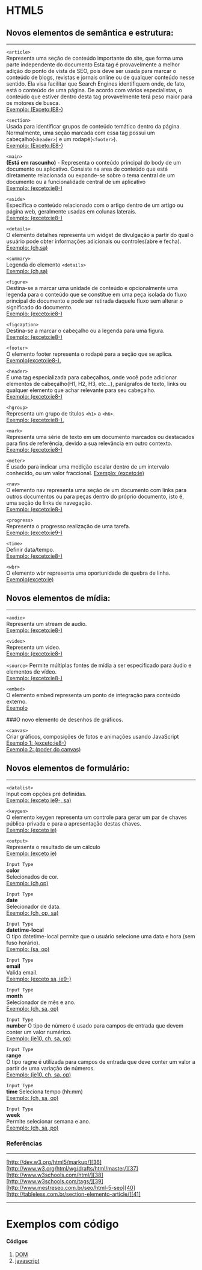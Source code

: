 # HTML5
## Novos elementos de semântica e estrutura:
***
  
`<article>`   
Representa uma seção de conteúdo importante do site, que forma uma parte independente do documento Esta tag é provavelmente a melhor adição do ponto de vista de SEO, pois deve ser usada para marcar o conteúdo de blogs, revistas e jornais online ou de qualquer conteúdo nesse sentido. Ela visa facilitar que Search Engines identifiquem onde, de fato, está o conteúdo de uma página. De acordo com vários especialistas, o conteúdo que estiver dentro desta tag provavelmente terá peso maior para os motores de busca.  
[Exemplo: (Exceto:IE8-)][1]  
  
`<section>`   
Usada para identificar grupos de conteúdo temático dentro da página. Normalmente, uma seção marcada com essa tag possui um cabeçalho(`<header>`) e um rodapé(`<footer>`).  
[Exemplo: (Exceto:IE8-)][2]

`<main>`  
**(Está em rascunho)** - Representa o conteúdo principal do body de um documento ou aplicativo. Consiste na area de conteúdo que está diretamente relacionada ou expande-se sobre o tema central de um documento ou a funcionalidade central de um aplicativo  
[Exemplo: (exceto:ie8-)][3]

`<aside>`   
Especifica o conteúdo relacionado com o artigo dentro de um artigo ou página web, geralmente usadas em colunas laterais.   
[Exemplo: (exceto:ie8-)][4]  
  
`<details>`   
O elemento detalhes representa um widget de divulgação a partir do qual o usuário pode obter informações adicionais ou controles(abre e fecha).   
[Exemplo: (ch,sa)][5]

`<summary>`   
Legenda do elemento `<details>`  
[Exemplo: (ch,sa)][6]

`<figure>`   
Destina-se a marcar uma unidade de conteúdo e opcionalmente uma legenda para o conteúdo que se constitue em uma peça isolada do fluxo principal do documento e pode ser retirada daquele fluxo sem alterar o significado do documento.   
[Exemplo: (exceto:ie8-)][7]
  
`<figcaption>`   
Destina-se a marcar o cabeçalho ou a legenda para uma figura.  
[Exemplo: (exceto:ie8-)][8]  
  
`<footer>`   
O elemento footer representa o rodapé para a seção que se aplica.
[Exemplo(exceto:ie8-).][9]

`<header>`   
É uma tag especializada para cabeçalhos, onde você pode adicionar elementos de cabeçalho(H1, H2, H3, etc…), parágrafos de texto, links ou qualquer elemento que achar relevante para seu cabeçalho.  
[Exemplo: (exceto:ie8-)][10]

`<hgroup>`   
Representa um grupo de titulos `<h1>` a `<h6>`.   
[Exemplo: (exceto:ie8-).][11]

`<mark>`   
Representa uma série de texto em um documento marcados ou destacados para fins de referência, devido a sua relevância em outro contexto.  
[Exemplo: (exceto:ie8-)][12]

`<meter>`   
É usado para indicar uma medição escalar dentro de um intervalo conhecido, ou um valor fraccional.
[Exemplo: (exceto:ie)][13]

`<nav>`   
O elemento nav representa uma seção de um documento com links para outros documentos ou para peças dentro do próprio documento, isto é, uma seção de links de navegação.   
[Exemplo: (exceto:ie8-)][14]

`<progress>`   
Representa o progresso realização de uma tarefa.   
[Exemplo: (exceto:ie9-)][15]

`<time>`   
Definir data/tempo.   
[Exemplo: (exceto:ie8-)][16]

`<wbr>`	  
O elemento wbr representa uma oportunidade de quebra de linha.  
[Exemplo(exceto:ie)][17]  
  
## Novos elementos de mídia:
***  
`<audio>`   
Representa um stream de audio.   
[Exemplo: (exceto:ie8-)][18]

`<video>`   
Representa um video.   
[Exemplo: (exceto:ie8-)][19]

`<source>`
Permite múltiplas fontes de mídia a ser especificado para áudio e elementos de vídeo.   
[Exemplo: (exceto:ie8-)][20]

`<embed>`  
O elemento embed representa um ponto de integração para conteúdo externo.  
[Exemplo][21]

###O novo elemento de desenhos de gráficos.

`<canvas>`  
Criar gráficos, composições de fotos e animações usando JavaScript  
[Exemplo 1: (exceto:ie8-)][22]  
[Exemplo 2: (poder do canvas)][23]  
  
## Novos elementos de formulário:
***  
  
`<datalist>`  
Input com opções pré definidas.  
[Exemplo: (exceto ie9-, sa)][24]

`<keygen>`   
O elemento keygen representa um controle para gerar um par de chaves pública-privada e para a apresentação destas chaves.   
[Exemplo: (exceto ie)][25]

`<output>`   
Representa o resultado de um cálculo   
[Exemplo: (exceto ie)][26]

`Input Type`  
**color**   
Selecionados de cor.   
[Exemplo: (ch,op)][27]

`Input Type`  
**date**  
Selecionador de data.   
[Exemplo: (ch, op, sa)][28]

`Input Type`  
**datetime-local**  
O tipo datetime-local permite que o usuário selecione uma data e hora (sem fuso horário).   
[Exemplo: (sa, op)][29]

`Input Type`  
**email**  
Valida email.  
[Exemplo: (exceto sa, ie9-)][30]

`Input Type`  
**month**  
Selecionador de mês e ano.   
[Exemplo: (ch, sa, op)][31]

`Input Type`  
**number**
O tipo de número é usado para campos de entrada que devem conter um valor numérico.   
[Exemplo: (ie10, ch, sa, op)][32]

`Input Type`  
**range**    
O tipo ragne é utilizada para campos de entrada que deve conter um valor a partir de uma variação de números.   
[Exemplo: (ie10, ch, sa, op)][33]

`Input Type`  
**time**
Seleciona tempo (hh:mm)  
[Exemplo: (ch, sa, op)][34]

`Input Type`  
**week**  
Permite selecionar semana e ano.  
[Exemplo: (ch, sa, po)][35]

### Referências
***

[http://dev.w3.org/html5/markup/][36]  
[http://www.w3.org/html/wg/drafts/html/master/][37]  
[http://www.w3schools.com/html/][38]  
[http://www.w3schools.com/tags/][39]  
[http://www.mestreseo.com.br/seo/html-5-seo][40]  
[http://tableless.com.br/section-elemento-article/][41]

***
# Exemplos com código

#### Códigos
1. [DOM][code-dir-dom]  
2. [javascript][code-dir-javascript]

[1]: http://www.w3.org/html/wg/drafts/html/master/sections.html#the-article-element
[2]: http://www.w3schools.com/tags/tryit.asp?filename=tryhtml5_section
[3]: http://www.w3.org/html/wg/drafts/html/master/grouping-content.html#the-main-element
[4]: http://www.w3schools.com/tags/tryit.asp?filename=tryhtml5_aside
[5]: http://jsbin.com/egefop/2#html,live
[6]: http://media02.hongkiat.com/html5-details-summary-tags/demo/index.html
[7]: http://www.w3schools.com/tags/tryit.asp?filename=tryhtml5_figure
[8]: http://www.w3schools.com/tags/tryit.asp?filename=tryhtml5_figcaption
[9]: http://www.w3schools.com/tags/tag_footer.asp
[10]: http://www.w3schools.com/tags/tag_header.asp
[11]: http://www.w3schools.com/tags/tag_hgroup.asp
[12]: http://www.w3schools.com/tags/tryit.asp?filename=tryhtml5_mark
[13]: http://www.quackit.com/html_5/tags/html_meter_tag.cfm
[14]: http://www.w3schools.com/tags/tag_nav.asp
[15]: http://www.w3schools.com/tags/tryit.asp?filename=tryhtml5_progress
[16]: http://www.w3schools.com/tags/tag_time.asp
[17]: http://www.w3schools.com/tags/tag_wbr.asp
[18]: http://www.w3schools.com/html/tryit.asp?filename=tryhtml5_audio_all
[19]: http://www.quackit.com/html_5/tags/html_video_tag.cfm
[20]: http://www.w3schools.com/tags/tag_source.asp
[21]: http://www.w3schools.com/tags/tryit.asp?filename=tryhtml5_embed
[22]: http://www.w3schools.com/tags/tryit.asp?filename=tryhtml5_canvas
[23]: http://helloracer.com/webgl/
[24]: http://www.w3schools.com/tags/tryit.asp?filename=tryhtml5_datalist
[25]: http://www.w3schools.com/tags/tryit.asp?filename=tryhtml5_keygen
[26]: http://www.w3schools.com/tags/tryit.asp?filename=tryhtml5_output
[27]: http://www.w3schools.com/html/tryit.asp?filename=tryhtml5_input_type_color
[28]: http://www.w3schools.com/html/tryit.asp?filename=tryhtml5_input_type_date
[29]: http://www.w3schools.com/html/tryit.asp?filename=tryhtml5_input_type_datetime-local
[30]: http://www.w3schools.com/html/tryit.asp?filename=tryhtml5_input_type_email
[31]: http://www.w3schools.com/html/tryit.asp?filename=tryhtml5_input_type_month
[32]: http://www.w3schools.com/html/tryit.asp?filename=tryhtml5_input_type_number
[33]: http://www.w3schools.com/html/tryit.asp?filename=tryhtml5_input_type_range
[34]: http://www.w3schools.com/html/tryit.asp?filename=tryhtml5_input_type_time
[35]: http://www.w3schools.com/html/tryit.asp?filename=tryhtml5_input_type_week
[36]: http://dev.w3.org/html5/markup/
[37]: http://www.w3.org/html/wg/drafts/html/master/
[38]: http://www.w3schools.com/html/
[39]: http://www.w3schools.com/tags/
[40]: http://www.mestreseo.com.br/seo/html-5-seo
[41]: http://tableless.com.br/section-elemento-article/
[code-dir-dom]: https://github.com/PlanBCom/front-end-estudos/tree/master/dom
[code-dir-javascript]: https://github.com/PlanBCom/front-end-estudos/tree/master/javascript
